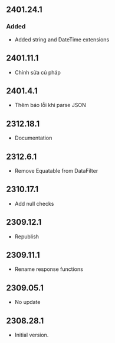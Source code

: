 ## 2401.24.1

### Added

- Added string and DateTime extensions

## 2401.11.1

- Chỉnh sửa cú pháp

## 2401.4.1

- Thêm báo lỗi khi parse JSON

## 2312.18.1

- Documentation

## 2312.6.1
- Remove Equatable from DataFilter

## 2310.17.1
- Add null checks

## 2309.12.1
- Republish

## 2309.11.1
- Rename response functions

## 2309.05.1
- No update

## 2308.28.1

- Initial version.
